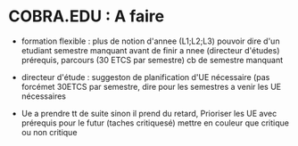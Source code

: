 
# COBRA.EDU : A faire 

- formation flexible : plus de notion d'annee (L1;L2;L3) 
pouvoir dire d'un etudiant semestre manquant avant de
finir a	nnee (directeur d'études) prérequis, parcours
  (30 ETCS par semestre) 
cb de semestre manquant

- directeur d'étude : suggeston de planification 
d'UE nécessaire (pas forcémet 30ETCS par semestre,
dire pour les semestres a venir les UE nécessaires

- Ue a prendre tt de suite sinon il prend du retard, 
Prioriser les UE avec prérequis pour le futur 
(taches critiquesé) mettre en couleur 
que critique ou non critique  


